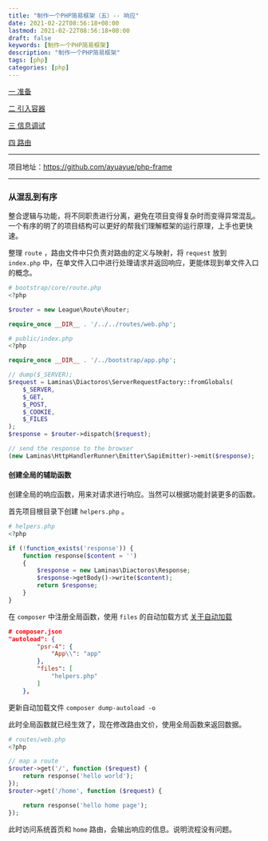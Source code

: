```yaml
---
title: "制作一个PHP简易框架（五）-- 响应"
date: 2021-02-22T08:56:18+08:00
lastmod: 2021-02-22T08:56:18+08:00
draft: false
keywords: [制作一个PHP简易框架]
description: "制作一个PHP简易框架"
tags: [php]
categories: [php]
---
```


[一 准备](https://www.caoayu.xyz/post/php-frame01)

[二 引入容器](https://www.caoayu.xyz/post/php-frame02)

[三 信息调试](https://www.caoayu.xyz/post/php-frame03)

[四 路由](https://www.caoayu.xyz/post/php-frame4)



---

项目地址：https://github.com/ayuayue/php-frame

---



### 从混乱到有序

整合逻辑与功能，将不同职责进行分离，避免在项目变得复杂时而变得异常混乱。一个有序的明了的项目结构可以更好的帮我们理解框架的运行原理，上手也更快速。

整理 `route` ，路由文件中只负责对路由的定义与映射，将 `request` 放到 `index.php` 中，在单文件入口中进行处理请求并返回响应，更能体现到单文件入口的概念。

```php
# bootstrap/core/route.php
<?php

$router = new League\Route\Router;

require_once __DIR__ . '/../../routes/web.php';

```

```php
# public/index.php
<?php

require_once __DIR__ . '/../bootstrap/app.php';

// dump($_SERVER);
$request = Laminas\Diactoros\ServerRequestFactory::fromGlobals(
    $_SERVER,
    $_GET,
    $_POST,
    $_COOKIE,
    $_FILES
);
$response = $router->dispatch($request);

// send the response to the browser
(new Laminas\HttpHandlerRunner\Emitter\SapiEmitter)->emit($response);
```

#### 创建全局的辅助函数

创建全局的响应函数，用来对请求进行响应。当然可以根据功能封装更多的函数。

首先项目根目录下创建 `helpers.php` 。

```php
# helpers.php
<?php

if (!function_exists('response')) {
    function response($content = '')
    {
        $response = new Laminas\Diactoros\Response;
        $response->getBody()->write($content);
        return $response;
    }
}
```

在 `composer` 中注册全局函数，使用 `files` 的自动加载方式 [关于自动加载](https://www.caoayu.xyz/post/composer-other-autoload)

```json
# composer.json
"autoload": {
        "psr-4": {
            "App\\": "app"
        },
        "files": [
            "helpers.php"
        ]
    },
```

更新自动加载文件 `composer dump-autoload -o`

此时全局函数就已经生效了，现在修改路由文价，使用全局函数来返回数据。

```php
# routes/web.php
<?php

// map a route
$router->get('/', function ($request) {
    return response('hello world');
});
$router->get('/home', function ($request) {

    return response('hello home page');
});

```

此时访问系统首页和 `home` 路由，会输出响应的信息。说明流程没有问题。

